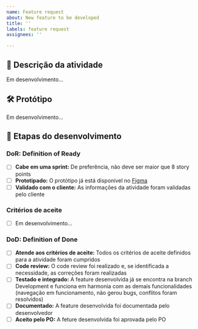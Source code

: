 ```yaml
---
name: Feature request
about: New feature to be developed
title: ''
labels: feature request
assignees: ''

---
```


## 📄 Descrição da atividade

Em desenvolvimento...

## 🛠 Protótipo

Em desenvolvimento...

## 🚀 Etapas do desenvolvimento

### DoR: Definition of Ready

- [ ] **Cabe em uma sprint:** De preferência, não deve ser maior que 8 story points
- [ ] **Prototipado:** O protótipo já está disponível no [Figma](https://www.figma.com/file/OfE7DUkKkBgC7O3fmDoulH/Owl-Partners-(Oracle)?node-id=11-195&t=txTFGhY0EvM3VWcn-0)
- [ ] **Validado com o cliente:** As informações da atividade foram validadas pelo cliente

### Critérios de aceite

- [ ] Em desenvolvimento...

### DoD: Definition of Done

- [ ] **Atende aos critérios de aceite:** Todos os critérios de aceite definidos para a atividade foram cumpridos
- [ ] **Code review:** O code review foi realizado e, se identificada a necessidade, as correções foram realizadas
- [ ] **Testado e integrado:** A feature desenvolvida já se encontra na branch Development e funciona em harmonia com as demais funcionalidades (navegação em funcionamento, não gerou bugs, conflitos foram resolvidos)
- [ ] **Documentado:** A feature desenvolvida foi documentada pelo desenvolvedor
- [ ] **Aceito pelo PO:** A feture desenvolvida foi aprovada pelo PO
